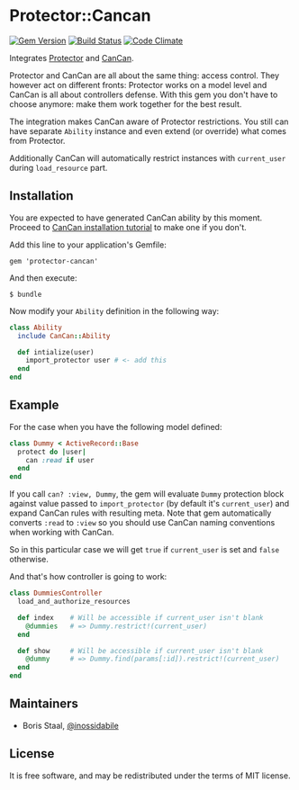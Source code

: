 # Protector::Cancan

[![Gem Version](https://badge.fury.io/rb/protector-cancan.png)](http://badge.fury.io/rb/protector-cancan)
[![Build Status](https://travis-ci.org/inossidabile/protector-cancan.png?branch=master)](https://travis-ci.org/inossidabile/protector-cancan)
[![Code Climate](https://codeclimate.com/github/inossidabile/protector-cancan.png)](https://codeclimate.com/github/inossidabile/protector-cancan)

Integrates [Protector](https://github.com/inossidabile/protector) and [CanCan](https://github.com/ryanb/cancan).

Protector and CanCan are all about the same thing: access control. They however act on different fronts: Protector works on a model level and CanCan is all about controllers defense. With this gem you don't have to choose anymore: make them work together for the best result.

The integration makes CanCan aware of Protector restrictions. You still can have separate `Ability` instance and even extend (or override) what comes from Protector.

Additionally CanCan will automatically restrict instances with `current_user` during `load_resource` part.

## Installation

You are expected to have generated CanCan ability by this moment. Proceed to [CanCan installation tutorial](https://github.com/ryanb/cancan#1-define-abilities) to make one if you don't.

Add this line to your application's Gemfile:

    gem 'protector-cancan'

And then execute:

    $ bundle

Now modify your `Ability` definition in the following way:

```ruby
class Ability
  include CanCan::Ability

  def intialize(user)
    import_protector user # <- add this
  end
end
```

## Example

For the case when you have the following model defined:

```ruby
class Dummy < ActiveRecord::Base
  protect do |user|
    can :read if user
  end
end
```

If you call `can? :view, Dummy`, the gem will evaluate `Dummy` protection block against value passed to `import_protector` (by default it's `current_user`) and expand CanCan rules with resulting meta. Note that gem automatically converts `:read` to `:view` so you should use CanCan naming conventions when working with CanCan.

So in this particular case we will get `true` if `current_user` is set and `false` otherwise.

And that's how controller is going to work:

```ruby
class DummiesController
  load_and_authorize_resources

  def index    # Will be accessible if current_user isn't blank
    @dummies   # => Dummy.restrict!(current_user)
  end

  def show     # Will be accessible if current_user isn't blank
    @dummy     # => Dummy.find(params[:id]).restrict!(current_user)
  end
end
```

## Maintainers

* Boris Staal, [@inossidabile](http://staal.io)

## License

It is free software, and may be redistributed under the terms of MIT license.